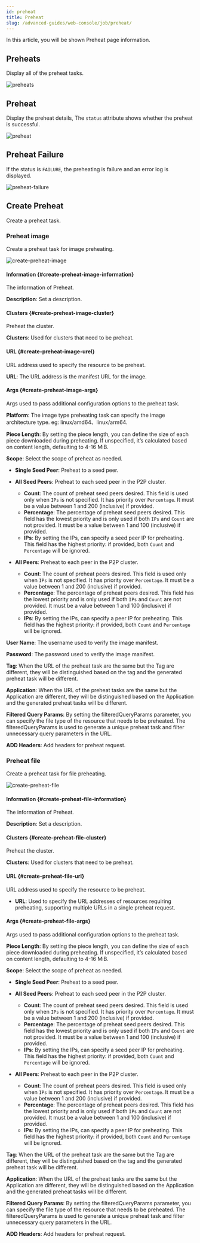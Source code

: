 ```yaml
---
id: preheat
title: Preheat
slug: /advanced-guides/web-console/job/preheat/
---
```


In this article, you will be shown Preheat page information.

## Preheats

Display all of the preheat tasks.

![preheats](../../../resource/advanced-guides/web-console/job/preheat/preheats.png)

## Preheat

Display the preheat details, The `status` attribute shows whether the preheat is successful.

![preheat](../../../resource/advanced-guides/web-console/job/preheat/preheat-success.png)

## Preheat Failure

If the status is `FAILURE`, the preheating is failure and an error log is displayed.

![preheat-failure](../../../resource/advanced-guides/web-console/job/preheat/preheat-failure.png)

## Create Preheat

Create a preheat task.

### Preheat image

Create a preheat task for image preheating.

![create-preheat-image](../../../resource/advanced-guides/web-console/job/preheat/create-preheat-image.png)

#### Information {#create-preheat-image-information}

The information of Preheat.

**Description**: Set a description.

#### Clusters {#create-preheat-image-cluster}

Preheat the cluster.

**Clusters**: Used for clusters that need to be preheat.

#### URL {#create-preheat-image-urel}

URL address used to specify the resource to be preheat.

**URL**: The URL address is the manifest URL for the image.

#### Args {#create-preheat-image-args}

Args used to pass additional configuration options to the preheat task.

**Platform**: The image type preheating task can specify the image architecture type. eg: linux/amd64、linux/arm64.

**Piece Length**: By setting the piece length, you can define the size of each piece downloaded during preheating. If unspecified, it’s calculated based on content length, defaulting to 4-16 MiB.

**Scope**: Select the scope of preheat as needed.

- **Single Seed Peer**: Preheat to a seed peer.

- **All Seed Peers**: Preheat to each seed peer in the P2P cluster.
  - **Count**: The count of preheat seed peers desired.
    This field is used only when `IPs` is not specified. It has priority over `Percentage`.
    It must be a value between 1 and 200 (inclusive) if provided.
  - **Percentage**: The percentage of preheat seed peers desired.
    This field has the lowest priority and is only used if both `IPs` and `Count` are not provided.
    It must be a value between 1 and 100 (inclusive) if provided.
  - **IPs**: By setting the IPs, can specify a seed peer IP for preheating. This field has the highest priority: if provided, both `Count` and `Percentage` will be ignored.

- **All Peers**: Preheat to each peer in the P2P cluster.
  - **Count**: The count of preheat peers desired.
    This field is used only when `IPs` is not specified. It has priority over `Percentage`.
    It must be a value between 1 and 200 (inclusive) if provided.
  - **Percentage**: The percentage of preheat peers desired.
    This field has the lowest priority and is only used if both `IPs` and `Count` are not provided.
    It must be a value between 1 and 100 (inclusive) if provided.
  - **IPs**: By setting the IPs, can specify a peer IP for preheating. This field has the highest priority: if provided, both `Count` and `Percentage` will be ignored.

**User Name**: The username used to verify the image manifest.

**Password**: The password used to verify the image manifest.

**Tag**: When the URL of the preheat task are the same but the Tag are different, they will be distinguished based on the
tag and the generated preheat task will be different.

**Application**: When the URL of the preheat tasks are the same but the Application are different,
they will be distinguished based on the Application and the generated preheat tasks will be different.

**Filtered Query Params**: By setting the filteredQueryParams parameter, you can specify
the file type of the resource that needs to be preheated.
The filteredQueryParams is used to generate a unique preheat task and filter unnecessary query parameters in the URL.

**ADD Headers**: Add headers for preheat request.

### Preheat file

Create a preheat task for file preheating.

![create-preheat-file](../../../resource/advanced-guides/web-console/job/preheat/create-preheat-file.png)

#### Information {#create-preheat-file-information}

The information of Preheat.

**Description**: Set a description.

#### Clusters {#create-preheat-file-cluster}

Preheat the cluster.

**Clusters**: Used for clusters that need to be preheat.

#### URL {#create-preheat-file-url}

URL address used to specify the resource to be preheat.

- **URL**: Used to specify the URL addresses of resources requiring preheating, supporting multiple URLs in a single preheat request.

#### Args {#create-preheat-file-args}

Args used to pass additional configuration options to the preheat task.

**Piece Length**: By setting the piece length, you can define the size of each piece downloaded during preheating. If unspecified, it’s calculated based on content length, defaulting to 4-16 MiB.

**Scope**: Select the scope of preheat as needed.

- **Single Seed Peer**: Preheat to a seed peer.

- **All Seed Peers**: Preheat to each seed peer in the P2P cluster.
  - **Count**: The count of preheat seed peers desired.
    This field is used only when `IPs` is not specified. It has priority over `Percentage`.
    It must be a value between 1 and 200 (inclusive) if provided.
  - **Percentage**: The percentage of preheat seed peers desired.
    This field has the lowest priority and is only used if both `IPs` and `Count` are not provided.
    It must be a value between 1 and 100 (inclusive) if provided.
  - **IPs**: By setting the IPs, can specify a seed peer IP for preheating. This field has the highest priority: if provided, both `Count` and `Percentage` will be ignored.

- **All Peers**: Preheat to each peer in the P2P cluster.
  - **Count**: The count of preheat peers desired.
    This field is used only when `IPs` is not specified. It has priority over `Percentage`.
    It must be a value between 1 and 200 (inclusive) if provided.
  - **Percentage**: The percentage of preheat peers desired.
    This field has the lowest priority and is only used if both `IPs` and `Count` are not provided.
    It must be a value between 1 and 100 (inclusive) if provided.
  - **IPs**: By setting the IPs, can specify a peer IP for preheating. This field has the highest priority: if provided, both `Count` and `Percentage` will be ignored.

**Tag**: When the URL of the preheat task are the same but the Tag are different, they will be distinguished based on the
tag and the generated preheat task will be different.

**Application**: When the URL of the preheat tasks are the same but the Application are different, they will be distinguished based on the Application and the generated preheat tasks will be different.

**Filtered Query Params**: By setting the filteredQueryParams parameter, you can specify
the file type of the resource that needs to be preheated.
The filteredQueryParams is used to generate a unique preheat task and filter unnecessary query parameters in the URL.

**ADD Headers**: Add headers for preheat request.
